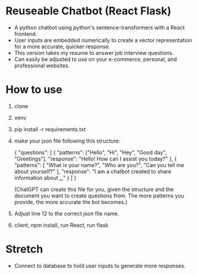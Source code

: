 # Reuseable Chatbot (React Flask)

- A python chatbot using python's sentence-transformers with a React frontend.
- User inputs are embedded numerically to create a vector representation for a more accurate, quicker response.
- This version takes my resume to answer job interview questions.
- Can easily be adjusted to use on your e-commerce, personal, and professional websites.

# How to use

1. clone
2. venv
3. pip install -r requirements.txt
4. make your json file following this structure:

   {
   "questions": [
   {
   "patterns": ["Hello", "Hi", "Hey", "Good day", "Greetings"],
   "response": "Hello! How can I assist you today?"
   },
   {
   "patterns": [
   "What is your name?",
   "Who are you?",
   "Can you tell me about yourself?"
   ],
   "response": "I am a chatbot created to share information about **\_**."
   }
   ]
   }

   (ChatGPT can create this file for you, given the structure and the document you want to create questions from. The more patterns you provide, the more accurate the bot becomes.)

5. Adjust line 12 to the correct json file name.
6. client, npm install, run React, run flask

# Stretch

- Connect to database to hold user inputs to generate more responses.
